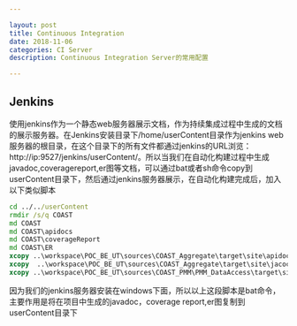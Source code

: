 ```yaml
---

layout: post
title: Continuous Integration
date: 2018-11-06
categories: CI Server
description: Continuous Integration Server的常用配置 

---
```


## Jenkins
使用jenkins作为一个静态web服务器展示文档，作为持续集成过程中生成的文档的展示服务器。在Jenkins安装目录下/home/userContent目录作为jenkins web服务器的根目录，在这个目录下的所有文件都通过jenkins的URL浏览： http://ip:9527/jenkins/userContent/。所以当我们在自动化构建过程中生成javadoc,coveragereport,er图等文档，可以通过bat或者sh命令copy到userContent目录下，然后通过jenkins服务器展示，在自动化构建完成后，加入以下类似脚本

```bat
cd ../../userContent
rmdir /s/q COAST
md COAST
md COAST\apidocs
md COAST\coverageReport
md COAST\ER
xcopy ..\workspace\POC_BE_UT\sources\COAST_Aggregate\target\site\apidocs  COAST\apidocs /s /e /h /d /y
xcopy  ..\workspace\POC_BE_UT\sources\COAST_Aggregate\target\site\jacoco-aggregate  COAST\coverageReport /s /e /h /d /y
xcopy ..\workspace\POC_BE_UT\sources\COAST_PMM\PMM_DataAccess\target\site\er  COAST\ER /s /e /h /d /y
```

因为我们的jenkins服务器安装在windows下面，所以以上这段脚本是bat命令，主要作用是将在项目中生成的javadoc，coverage report,er图复制到userContent目录下
